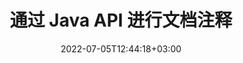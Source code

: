 ---
############################# Static ############################
layout: "product"
date: 2022-07-05T12:44:18+03:00
draft: false

product: "Annotation"
product_tag: "annotation"
platform: "Java"
platform_tag: "java"

############################# Head ############################
head_title: "Java 文档注释 API |查看和注释 PDF Word Excel PPTX 图像"
head_description: "Java 文档注释 API。查看、标记、评论和注释 PDF Word DOCX、Excel XLSX、PPTX、EML EMLX、VSS VSD、OTP、CAD 和图像文件格式."

############################# Header ############################
title: "通过 Java API 进行文档注释"
description: "构建具有查看和注释 PDF、HTML、MS Office 和其他文档格式的 Java 应用程序，而无需安装任何外部软件."
button:
    enable: true
    icon: "fas fa-arrow-down"
    label: "下载免费试用版"
    link: "https://downloads.groupdocs.com/annotation/java"

############################# SubMenu ############################
submenu:
    enable: true
    
    left:
        img_alt: "GroupDocs.Annotation for Java"
        image: "https://www.groupdocs.cloud/templates/groupdocs/images/product-logos/groupdocs-annotation-java.png"
        product: "GroupDocs.Annotation"
        platform: "Java"

    middle:
        button:
            # button loop
            - link: "#overview"
              text: "概述"

            # button loop
            - link: "#features"
              text: "特征"

            # button loop
            - link: "#support"
              text: "Support"

            # button loop
            - link: "https://products.groupdocs.app/annotation"
              text: "Live Demo"

            # button loop
            - link: "https://purchase.groupdocs.com/pricing/annotation/java"
              text: "价钱"

    right:
        link_download: "https://downloads.groupdocs.com/annotation"
        link_learn: "https://docs.groupdocs.com/annotation/java/"
        link_buy: "https://purchase.groupdocs.com"

############################# Overview ############################
overview:
    enable: true
    content: |
      GroupDocs.Annotation Java API 是一款产品，可让您在不同平台和操作系统（如 Android、MacOS、Linux、Windows）上处理文档中的注释。 GroupDocs.Annotation 提供了一个具有简单 API 的库，该库具有许多优点: 例如，如果您需要对数据保密或选择使用该库需要多少功率，或者使用注释部分更改工作，则该库非常轻巧灵活。

        GroupDocs.Annotation for Java API 允许您使用不同类型的注释，包括: 文本、折线、区域、下划线、点、水印、箭头、椭圆、文本替换、距离、文本字段、资源编辑等. 并支持最流行的文档格式，如: PDF、HTML、Microsoft Office Word、Excel 电子表格、PowerPoint 演示文稿、Visio、Outlook 电子邮件、图像、元文件、CAD 绘图和各种其他格式。 API 提供了获取文档页面缩略图的能力，并支持在 PDF 文件中导入和导出注释。

        使用库，您可以添加 [添加](/annotation/java/bmp/)、[编辑](/annotation/java/bmp/)、[提炼](/annotation /java/bmp/) 和 [删除](/annotation/java/bmp/) 文档中的注释，旋转文档，更改缩略图解决方案，这不是所有的完整列表可能性。它还提供了一套全面的数据对象，可根据您在所有支持的文档格式中的要求自定义注释属性。

        使用 Java API 的 GroupDocs.Annotation 非常简单，只包含几个基本步骤。首先，您需要设置许可证，然后选择要使用的文件，然后以某种方式使用文档注释（删除/编辑/提取/删除）进行操作并保存结果。有关更多信息，请参阅产品 [文档](https://docs.groupdocs.com/annotation/java/getting-started/) 或我们的 [示例](https://github.com/groupdocs-annotation /GroupDocs.Annotation-for-Java) 设置。

        GroupDocs.Annotation 会定期更新并为其客户提供支持，随时欢迎您向我们提出问题或发送您的想法或告诉我们您对新事物的需求，我们很乐意在新版本中实施它。
    tabs:
      enable: true
      
      ## TAB ONE ##
      tab_one:
        description: |
          以下是 GroupDocs.Annotation for Java 的概述: 
      
        right:
          enable: true
          icon: "fab fa-html5"
          title: "概述"
          content: |
            * 添加注释
            * 导出注释
            * 导入注释
            * 基于回复的评论
            * 注释兼容性
      
      ## TAB TWO ##
      tab_two:
        description: |
          GroupDocs.Annotation for Java 支持所有流行的 [文档文件格式](https://docs.groupdocs.com/annotation/java/supported-document-formats/)，包括: 微软办公软件、PDF、图像等。
        left:
          enable: true
          table:
            # table loop
            - title: "Microsoft Office Formats"
              content: |
                * **Word**: [DOC](/annotation/java/doc/), [DOCX](/annotation/java/docx/), [DOCM](/annotation/java/docm/), [DOT](/annotation/java/dot/), [DOTX](/annotation/java/dotx/), [RTF](/annotation/java/rtf/)
                * **Excel**: [XLS](/annotation/java/xls/), [XLSX](/annotation/java/xlsx/), [XLSB](/annotation/java/xlsb/), [XLSM](/annotation/java/xlsm/)
                * **PowerPoint**: [PPT](/annotation/java/ppt/), [PPTX](/annotation/java/pptx/), [PPS](/annotation/java/pps/), [PPSX](/annotation/java/ppsx/), [POTM](/annotation/java/potm/), [POTX](/annotation/java/potx/), [PPSM](/annotation/java/ppsm/), [PPTM](/annotation/java/pptm/), [WMF](/annotation/java/wmf/), [EMF](/annotation/java/emf/)
                * **Outlook**: [EML](/annotation/java/eml/), [EMLX](/annotation/java/emlx/), [MSG](/annotation/java/msg/)
                * **Visio**: [VSS](/annotation/java/vss/), [VST](/annotation/java/vst/), [VSD](/annotation/java/vsd/), [VSDX](/annotation/java/vsdx/), [VSX](/annotation/java/vsx/)

        right:
          enable: true
          table:
            # table loop
            - title: "微软办公格式"
              content: |
                * **Portable**: [PDF](/annotation/java/pdf/) (PDF/A-1a, PDF/A-1b, PDF/A-2a)
                * **OpenDocument**: [ODT](/annotation/java/odt/), [ODS](/annotation/java/ods/), [ODP](/annotation/java/odp/)
                * **Images**: [BMP](/annotation/java/bmp/), [JPG](/annotation/java/jpg/), [JPEG](/annotation/java/jpeg/), [TIFF](/annotation/java/tiff/), [TIF](/annotation/java/tif/), [PNG](/annotation/java/png/), [GIF](/annotation/java/gif/), [DCM](/annotation/java/dcm/), [DICOM](/annotation/java/dicom/)
                * **AutoCAD**: [DWG](/annotation/java/dwg/), [DXF](/annotation/java/dxf/), [CAD](/annotation/java/cad/)
                * **Other**: [HTM](/annotation/java/htm/), [HTML](/annotation/java/html/), [CSV](/annotation/java/csv/), [DJVU](/annotation/java/djvu/), [OTP](/annotation/java/otp/), [OTT](/annotation/java/ott/)

      ## TAB THREE ##
      tab_three:
        description: |
          GroupDocs.Annotation for Java 支持以下操作系统、框架和包管理器: 
      
        left:
          enable: true
          table:
            # table loop
            - icon: "fab fa-windows"
              title: "操作系统"
              content: |
                * Microsoft Windows Desktop
                * Microsoft Windows Server
                * Linux
                * MacOS

            # table loop
            - icon: "fas fa-code"
              title: "支持的框架"
              content: |
                * Java 7 (1.7) 及更高版本

        right:
          enable: true
          table:
            # table loop
            - icon: "fas fa-cogs"
              title: "开发环境"
              content: |
                * NetBeans
                * IntelliJ IDEA
                * Eclipse
            # table loop
            - icon: "fas fa-tools"
              title: "构建自动化工具"
              content: |
                * Maven

############################# Features ############################
features:
    enable: true
    title: "GroupDocs.Annotation for Java 功能"

    feature:
      # feature loop
      - icon: "fas fa-copy"
        link: "https://docs.groupdocs.com/annotation/java/add-area-annotation/"
        content: "在文档中添加区域注释并链接简单和嵌套注释"

      # feature loop
      - icon: "fas fa-eye"
        link: "https://docs.groupdocs.com/annotation/java/add-arrow-annotation/"
        content: "使用箭头注释指向特定内容"

      # feature loop
      - icon: "fas fa-bolt"
        link: "https://docs.groupdocs.com/annotation/java/add-watermark-annotation/"
        content: "在倾斜位置将文本水印设置为 PDF、幻灯片、Excel 工作表、图像和图表"
      
      # feature loop
      - icon: "fas fa-file-powerpoint"
        link: "https://docs.groupdocs.com/annotation/java/add-point-annotation/"
        content: "使用点注释将弹出式注释添加到文档中的任何位置"

      # feature loop
      - icon: "fas fa-code"
        link: "https://docs.groupdocs.com/annotation/java/add-polyline-annotation/"
        content: "使用折线注释连接线段、弧段或两者的序列"

      # feature loop
      - icon: "fas fa-cloud"
        link: "https://docs.groupdocs.com/annotation/java/add-ellipse-annotation/"
        content: "为 PDF、Word 文档、电子表格、演示文稿、图表和图像添加椭圆注释"

      # feature loop
      - icon: "fas fa-remove-format"
        link: "https://docs.groupdocs.com/annotation/java/add-watermark-annotation/"
        content: "为 PDF、PowerPoint、Excel、图像和图表添加角度水印"

      # feature loop
      - icon: "fas fa-comment-slash"
        link: "https://docs.groupdocs.com/annotation/java/extract-annotations-from-document/"
        content: "获取文档图像表示中文本注释的坐标"

      # feature loop
      - icon: "fas fa-location-arrow"
        link: "https://docs.groupdocs.com/annotation/java/add-annotation-to-the-document/"
        content: "下划线、删除线或修改文档中的特定文本"

      # feature loop
      - icon: "fas fa-border-all"
        link: "https://docs.groupdocs.com/annotation/java/add-annotation-to-the-document/"
        content: "在文档中添加文本图章或水印和文本字段"

      # feature loop
      - icon: "fas fa-wrench"
        link: "https://docs.groupdocs.com/annotation/net/advanced-usage/"
        content: "导入和注释 Word 文档和 PowerPoint 演示文稿之间的注释"

      # feature loop
      - icon: "fas fa-columns"
        link: "https://docs.groupdocs.com/annotation/java/add-annotation-to-the-document/"
        content: "使用文本、TextReplacement、水印和资源编辑注释类型注释 Excel 电子表格"

      # feature loop
      - icon: "fas fa-file-word"
        link: "https://docs.groupdocs.com/annotation/java/add-annotation-to-the-document/"
        content: "向 PowerPoint 演示文稿和幻灯片添加折线、删除线、下划线或文本注释"

      # feature loop
      - icon: "fas fa-envelope"
        link: "https://docs.groupdocs.com/annotation/java/add-point-annotation/"
        content: "使用 X、Y 坐标在演示文稿中标记点注释"

      # feature loop
      - icon: "fas fa-print"
        link: "https://docs.groupdocs.com/annotation/java/add-point-annotation/"
        content: "为图像添加删除线、文本、下划线或折线注释"

      # feature loop
      - icon: "fas fa-file-archive"
        link: "https://docs.groupdocs.com/annotation/java/get-file-info/"
        content: "获取 Visio 图表的文档信息和图像，例如 VSS 和 VSD"

      # feature loop
      - icon: "fas fa-file-code"
        link: "https://docs.groupdocs.com/annotation/java/basic-usage/"
        content: "获取文档页面的缩略图并使用多页 TIFF 文件"
      
      # feature loop
      - icon: "fas fa-file-excel"
        link: "https://docs.groupdocs.com/annotation/java/get-file-info/"
        content: "使用单个函数调用获取文档的所有注释"

      # feature loop
      - icon: "fas fa-heading"
        link: "https://docs.groupdocs.com/annotation/java/add-link-annotation/"
        content: "为 PDF、Word 和 PowerPoint 演示文稿添加链接注释"

      # feature loop
      - icon: "fas fa-project-diagram"
        link: "https://docs.groupdocs.com/annotation/java/add-point-annotation/"
        content: "SVG 路径解析支持 PDF、Word、图表、幻灯片和其他主要文档格式"

      # feature loop
      - icon: "fas fa-cube"
        link: "https://docs.groupdocs.com/annotation/java/technical-support/"
        content: "支持在 Word 文档中添加水印注释并清理文本替换"

      # feature loop
      - icon: "fab fa-uncharted"
        link: "https://docs.groupdocs.com/annotation/java/technical-support/"
        content: "图表中对文本注释的形状处理支持"

      # feature loop
      - icon: "fab fa-uncharted"
        link: "https://docs.groupdocs.com/annotation/java/advanced-usage/"
        content: "通过缓存文档的页面预览以加快处理速度，从而节省时间"

      # feature loop
      - icon: "fab fa-uncharted"
        link: "https://docs.groupdocs.com/annotation/java/add-annotation-to-the-document/"
        content: "即使使用旧格式也能轻松注释 Word、Excel 和 PowerPoint 文档"

      # feature loop
      - icon: "fab fa-uncharted"
        link: "https://docs.groupdocs.com/annotation/java/add-distance-annotation/"
        content: "为 Excel、PowerPoint 和图表显示距离注释标题"

############################# Support ############################
support:
    enable: true

############################# Solutions ############################
solutions:
    enable: true
    title: "GroupDocs.Annotation 为其他流行的开发环境提供文档查看 API"

    solution:
        # solution loop
        - img_alt: "GroupDocs.Annotation for .NET"
          image: "/border/groupdocs-annotation-net.svg"
          product: "GroupDocs.Annotation"
          platform: ".NET"
          link: "/annotation/net/"

############################# Back to top ###############################
back_to_top:
  enable: true
---